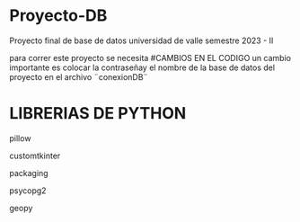 # Proyecto-DB
Proyecto final de base de datos universidad de valle semestre 2023 - II

para correr este proyecto se necesita
#CAMBIOS EN EL CODIGO
un cambio importante es colocar la contraseñay el nombre de la base de datos del proyecto en el archivo ¨conexionDB¨
# LIBRERIAS DE PYTHON
pillow

customtkinter

packaging

psycopg2

geopy
